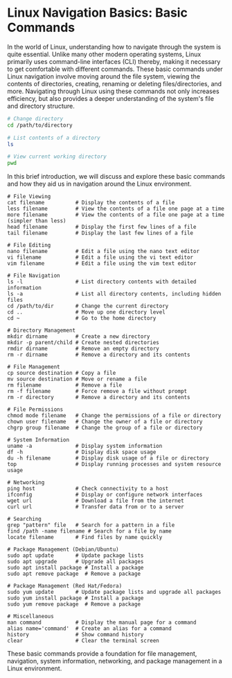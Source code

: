 # Linux Navigation Basics: Basic Commands 

In the world of Linux, understanding how to navigate through the system is quite essential. Unlike many other modern operating systems, Linux primarily uses command-line interfaces (CLI) thereby, making it necessary to get comfortable with different commands. These basic commands under Linux navigation involve moving around the file system, viewing the contents of directories, creating, renaming or deleting files/directories, and more. Navigating through Linux using these commands not only increases efficiency, but also provides a deeper understanding of the system's file and directory structure. 

```bash
# Change directory
cd /path/to/directory  

# List contents of a directory
ls  

# View current working directory
pwd  
```

In this brief introduction, we will discuss and explore these basic commands and how they aid us in navigation around the Linux environment.
```
# File Viewing
cat filename          # Display the contents of a file
less filename         # View the contents of a file one page at a time
more filename         # View the contents of a file one page at a time (simpler than less)
head filename         # Display the first few lines of a file
tail filename         # Display the last few lines of a file

# File Editing
nano filename         # Edit a file using the nano text editor
vi filename           # Edit a file using the vi text editor
vim filename          # Edit a file using the vim text editor

# File Navigation
ls -l                 # List directory contents with detailed information
ls -a                 # List all directory contents, including hidden files
cd /path/to/dir       # Change the current directory
cd ..                 # Move up one directory level
cd ~                  # Go to the home directory

# Directory Management
mkdir dirname         # Create a new directory
mkdir -p parent/child # Create nested directories
rmdir dirname         # Remove an empty directory
rm -r dirname         # Remove a directory and its contents

# File Management
cp source destination # Copy a file
mv source destination # Move or rename a file
rm filename           # Remove a file
rm -f filename        # Force remove a file without prompt
rm -r directory       # Remove a directory and its contents

# File Permissions
chmod mode filename   # Change the permissions of a file or directory
chown user filename   # Change the owner of a file or directory
chgrp group filename  # Change the group of a file or directory

# System Information
uname -a              # Display system information
df -h                 # Display disk space usage
du -h filename        # Display disk usage of a file or directory
top                   # Display running processes and system resource usage

# Networking
ping host             # Check connectivity to a host
ifconfig              # Display or configure network interfaces
wget url              # Download a file from the internet
curl url              # Transfer data from or to a server

# Searching
grep "pattern" file   # Search for a pattern in a file
find /path -name filename # Search for a file by name
locate filename       # Find files by name quickly

# Package Management (Debian/Ubuntu)
sudo apt update       # Update package lists
sudo apt upgrade      # Upgrade all packages
sudo apt install package # Install a package
sudo apt remove package  # Remove a package

# Package Management (Red Hat/Fedora)
sudo yum update       # Update package lists and upgrade all packages
sudo yum install package # Install a package
sudo yum remove package  # Remove a package

# Miscellaneous
man command           # Display the manual page for a command
alias name='command'  # Create an alias for a command
history               # Show command history
clear                 # Clear the terminal screen
```
These basic commands provide a foundation for file management, navigation, system information, networking, and package management in a Linux environment.
